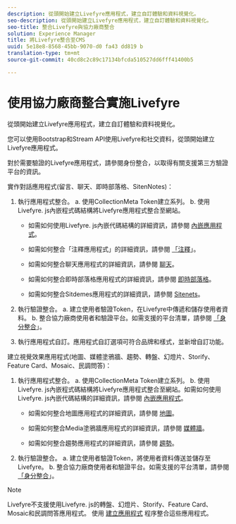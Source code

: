 ```yaml
---
description: 從頭開始建立Livefyre應用程式，建立自訂體驗和資料視覺化。
seo-description: 從頭開始建立Livefyre應用程式，建立自訂體驗和資料視覺化。
seo-title: 整合Livefyre與協力廠商整合
solution: Experience Manager
title: 將Livefyre整合至CMS
uuid: 5e18e8-8568-45bb-9070-d0 fa43 dd819 b
translation-type: tm+mt
source-git-commit: 40cd8c2c89c17134bfcda510527dd6fff41400b5

---
```



# 使用協力廠商整合實施Livefyre

從頭開始建立Livefyre應用程式，建立自訂體驗和資料視覺化。

您可以使用Bootstrap和Stream API使用Livefyre和社交資料，從頭開始建立Livefyre應用程式。

對於需要驗證的Livefyre應用程式，請參閱身份整合，以取得有關支援第三方驗證平台的資訊。

實作對話應用程式(留言、聊天、即時部落格、SitenNotes)：

1. 執行應用程式整合。
a. 使用CollectionMeta Token建立系列。
b. 使用Livefyre. js內嵌程式碼結構將Livefyre應用程式整合至網站。

   * 如需如何使用Livefyre. js內嵌代碼結構的詳細資訊，請參閱 [內嵌應用程式](/help/implementation/c-getting-started/c-implementation-process/c-using-livefyre.js-to-create-customize-and-use-apps-on-your-site.md)。

   * 如需如何整合「注釋應用程式」的詳細資訊，請參閱 [「注釋](/help/using/c-about-apps/c-comments/c-comments.md)」。

   * 如需如何整合聊天應用程式的詳細資訊，請參閱 [聊天](/help/using/c-about-apps/c-chat-app/c-chat-app.md)。

   * 如需如何整合即時部落格應用程式的詳細資訊，請參閱 [即時部落格](/help/using/c-about-apps/c-liveblog-app/c-liveblog-app.md)。

   * 如需如何整合Sitdemes應用程式的詳細資訊，請參閱 [Sitenets](/help/using/c-about-apps/c-sidenotes-app/c-sidenotes-app.md)。

1. 執行驗證整合。
a. 建立使用者驗證Token，在Livefyre中傳遞和儲存使用者資料。
b. 整合協力廠商使用者和驗證平台。如需支援的平台清單，請參閱 [「身分整合](/help/implementation/t-about-identity-integration/t-about-identity-integration.md)」。

1. 執行應用程式自訂。應用程式自訂選項可符合品牌和樣式，並新增自訂功能。

建立視覺效果應用程式(地圖、媒體塗鴉牆、趨勢、轉盤、幻燈片、Storify、Feature Card、Mosaic、民調問答)：

1. 執行應用程式整合。
a. 使用CollectionMeta Token建立系列。
b. 使用Livefyre. js內嵌程式碼結構將Livefyre應用程式整合至網站。如需如何使用Livefyre. js內嵌代碼結構的詳細資訊，請參閱 [內嵌應用程式](/help/implementation/c-getting-started/c-implementation-process/c-using-livefyre.js-to-create-customize-and-use-apps-on-your-site.md)。

   * 如需如何整合地圖應用程式的詳細資訊，請參閱 [地圖](/help/using/c-about-apps/c-map-app/c-map-app.md)。

   * 如需如何整合Media塗鴉牆應用程式的詳細資訊，請參閱 [媒體牆](/help/using/c-about-apps/c-media-wall-app/c-media-wall-app.md)。

   * 如需如何整合趨勢應用程式的詳細資訊，請參閱 [趨勢](/help/using/c-about-apps/c-trending-app/c-trending-app.md)。

1. 執行驗證整合。
a. 建立使用者驗證Token，將使用者資料傳送並儲存至Livefyre。
b. 整合協力廠商使用者和驗證平台。如需支援的平台清單，請參閱 [「身分整合](/help/implementation/t-about-identity-integration/t-about-identity-integration.md)」。

>[!NOTE]
>
>Livefyre不支援使用Livefyre. js的轉盤、幻燈片、Storify、Feature Card、Mosaic和民調問答應用程式。
使用 [建立應用程式](/help/using/c-about-apps/c-create-an-app.md) 程序整合這些應用程式。